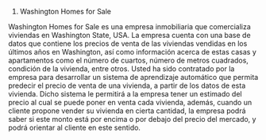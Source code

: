 1. Washington Homes for Sale

Washington Homes for Sale es una empresa inmobiliaria que comercializa viviendas en Washington State, USA. La empresa cuenta con una base de datos que contiene los precios de venta de las viviendas vendidas en los últimos años en Washington, así como información acerca de estas casas y apartamentos como el número de cuartos, número de metros cuadrados, condición de la vivienda, entre otros. Usted ha sido contratado por la empresa para desarrollar un sistema de aprendizaje automático que permita predecir el precio de venta de una vivienda, a partir de los datos de esta vivienda. Dicho sistema le permitirá a la empresa tener un estimado del precio al cual se puede poner en venta cada vivienda, además, cuando un cliente propone vender su vivienda en cierta cantidad, la empresa podrá saber si este monto está por encima o por debajo del precio del mercado, y podrá orientar al cliente en este sentido.